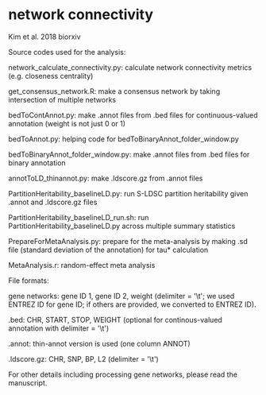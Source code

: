 # network connectivity
Kim et al. 2018 biorxiv


Source codes used for the analysis:

network_calculate_connectivity.py: calculate network connectivity metrics (e.g. closeness centrality)

get_consensus_network.R: make a consensus network by taking intersection of multiple networks

bedToContAnnot.py: make .annot files from .bed files for continuous-valued annotation (weight is not just 0 or 1)

bedToAnnot.py: helping code for bedToBinaryAnnot_folder_window.py

bedToBinaryAnnot_folder_window.py: make .annot files from .bed files for binary annotation

annotToLD_thinannot.py: make .ldscore.gz from .annot files

PartitionHeritability_baselineLD.py: run S-LDSC partition heritability given .annot and .ldscore.gz files

PartitionHeritability_baselineLD_run.sh: run PartitionHeritability_baselineLD.py across multiple summary statistics

PrepareForMetaAnalysis.py: prepare for the meta-analysis by making .sd file (standard deviation of the annotation) for tau* calculation

MetaAnalysis.r: random-effect meta analysis


File formats:

gene networks: gene ID 1, gene ID 2, weight (delimiter = '\t'; we used ENTREZ ID for gene ID; if others are provided, we converted to ENTREZ ID).

.bed: CHR, START, STOP, WEIGHT (optional for continous-valued annotation with delimiter = '\t')

.annot: thin-annot version is used (one column ANNOT)

.ldscore.gz: CHR, SNP, BP, L2	(delimiter = '\t')

For other details including processing gene networks, please read the manuscript.
